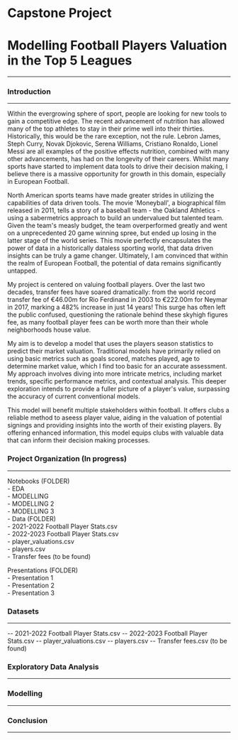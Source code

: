 # Capstone Project
# Modelling Football Players Valuation in the Top 5 Leagues

--------------------------------------------------------

### Introduction
--------------------------------------------------------
Within the evergrowing sphere of sport, people are looking for new tools to gain a competitive edge. The recent advancement of nutrition has allowed many of the top athletes to stay in their prime well into their thirties. Historically, this would be the rare exception, not the rule. Lebron James, Steph Curry, Novak Djokovic, Serena Williams, Cristiano Ronaldo, Lionel Messi are all examples of the positive effects nutrition, combined with many other advancements, has had on the longevity of their careers. Whilst many sports have started to implement data tools to drive their decision making, I believe there is a massive opportunity for growth in this domain, especially in European Football.

North American sports teams have made greater strides in utilizing the capabilities of data driven tools. The movie 'Moneyball', a biographical film released in 2011, tells a story of a baseball team - the Oakland Athletics - using a sabermetrics approach to build an undervalued but talented team. Given the team's measly budget, the team overperformed greatly and went on a unprecedented 20 game winning spree, but ended up losing in the latter stage of the world series. This movie perfectly encapsulates the power of data in a historically dataless sporting world, that data driven insights can be truly a game changer. Ultimately, I am convinced that within the realm of European Football, the potential of data remains significantly untapped.

My project is centered on valuing football players. Over the last two decades, transfer fees have soared dramatically: from the world record transfer fee of €46.00m for Rio Ferdinand in 2003 to €222.00m for Neymar in 2017, marking a 482% increase in just 14 years! This surge has often left the public confused, questioning the rationale behind these skyhigh figures fee, as many football player fees can be worth more than their whole neighborhoods house value. 

My aim is to develop a model that uses the players season statistics to predict their market valuation. Traditional models have primarily relied on using basic metrics such as goals scored, matches played, age to determine market value, which I find too basic for an accurate assessment. My approach involves diving into more intricate metrics, including market trends, specific performance metrics, and contextual analysis. This deeper exploration intends to provide a fuller picture of a player's value, surpassing the accuracy of current conventional models.

This model will benefit multiple stakeholders within football. It offers clubs a reliable method to aseess player value, aiding in the valuation of potential signings and providing insights into the worth of their existing players. By offering enhanced information, this model equips clubs with valuable data that can inform their decision making processes.

### Project Organization (In progress)
--------------------------------------------------------
Notebooks (FOLDER)<br>
    - EDA<br> 
    - MODELLING<br>
    - MODELLING 2<br>
    - MODELLING 3<br>
    - Data (FOLDER)<br>
        - 2021-2022 Football Player Stats.csv<br>
        - 2022-2023 Football Player Stats.csv<br>
        - player_valuations.csv<br>
        - players.csv<br>
        - Transfer fees (to be found)<br>

Presentations (FOLDER)<br>
    - Presentation 1<br>
    - Presentation 2<br>
    - Presentation 3<br>



### Datasets
--------------------------------------------------------
-- 2021-2022 Football Player Stats.csv
-- 2022-2023 Football Player Stats.csv
-- player_valuations.csv
-- players.csv
-- Transfer fees.csv (to be found)



### Exploratory Data Analysis
--------------------------------------------------------



### Modelling
--------------------------------------------------------



### Conclusion
--------------------------------------------------------
